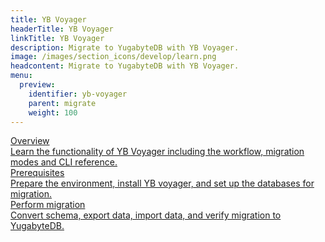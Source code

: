 ```yaml
---
title: YB Voyager
headerTitle: YB Voyager
linkTitle: YB Voyager
description: Migrate to YugabyteDB with YB Voyager.
image: /images/section_icons/develop/learn.png
headcontent: Migrate to YugabyteDB with YB Voyager.
menu:
  preview:
    identifier: yb-voyager
    parent: migrate
    weight: 100
---
```


<div class="row">

  <div class="col-12 col-md-6 col-lg-12 col-xl-6">
    <a class="section-link icon-offset" href="overview/">
      <div class="head">
        <div class="icon">
          <i class="icon-database-alt2"></i>
        </div>
        <div class="title">Overview</div>
      </div>
      <div class="body">
        Learn the functionality of YB Voyager including the workflow, migration modes and CLI reference.
      </div>
    </a>
  </div>

  <div class="col-12 col-md-6 col-lg-12 col-xl-6">
    <a class="section-link icon-offset" href="prerequisites-1/">
      <div class="head">
        <div class="icon">
          <i class="icon-database-alt2"></i>
        </div>
        <div class="title">Prerequisites</div>
      </div>
      <div class="body">
        Prepare the environment, install YB voyager, and set up the databases for migration.
      </div>
    </a>
  </div>

  <div class="col-12 col-md-6 col-lg-12 col-xl-6">
    <a class="section-link icon-offset" href="perform-migration-1/">
      <div class="head">
        <div class="icon">
          <i class="icon-database-alt2"></i>
        </div>
        <div class="title">Perform migration</div>
      </div>
      <div class="body">
        Convert schema, export data, import data, and verify migration to YugabyteDB.
      </div>
    </a>
  </div>
</div>
